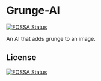 # Grunge-AI
[![FOSSA Status](https://app.fossa.io/api/projects/git%2Bgithub.com%2Farthur109%2FGrunge-AI.svg?type=shield)](https://app.fossa.io/projects/git%2Bgithub.com%2Farthur109%2FGrunge-AI?ref=badge_shield)

An AI that adds grunge to an image.


## License
[![FOSSA Status](https://app.fossa.io/api/projects/git%2Bgithub.com%2Farthur109%2FGrunge-AI.svg?type=large)](https://app.fossa.io/projects/git%2Bgithub.com%2Farthur109%2FGrunge-AI?ref=badge_large)